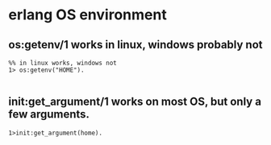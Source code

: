 # erlang OS environment

## os:getenv/1 works in linux, windows probably not

```
%% in linux works, windows not
1> os:getenv("HOME").


```
## init:get_argument/1 works on most OS, but only a few arguments.

```
1>init:get_argument(home).
```
